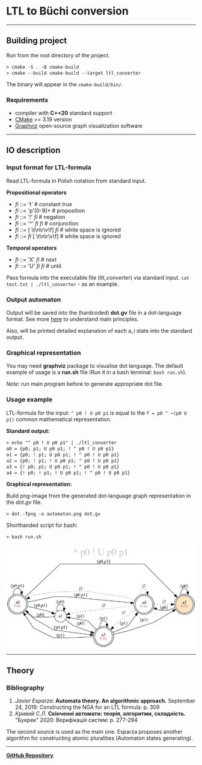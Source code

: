 # LTL to Büchi conversion

************************

## Building project

Run from the root directory of the project.

```shell
> cmake -S . -B cmake-build
> cmake --build cmake-build --target ltl_converter
```

The binary will appear in the `cmake-build/bin/`.

### Requirements

- compiler with __C++20__ standard support
- [CMake](https://cmake.org/) >= 3.19 version
- [Graphviz](https://graphviz.org/) open-source graph visualization software

************************

## IO description

### Input format for LTL-formula

Read LTL-formula in Polish notation from standard input.

__Propositional operators__
- _fi_ ::= 't' # constant true
- _fi_ ::= 'p'[0-9]+ # proposition
- _fi_ ::= '!' _fi_	# negation
- _fi_ ::= '^' _fi_ _fi_ # conjunction
- _fi_ ::= [ \t\n\r\v\f] _fi_ # white space is ignored
- _fi_ ::= _fi_ [ \t\n\r\v\f] # white space is ignored

__Temporal operators__
- _fi_ ::= 'X' _fi_ # next
- _fi_ ::= 'U' _fi_ _fi_ # until

Pass formula into the executable file (_ltl_converter_) via standard input.
`cat test.txt | ./ltl_converter` - as an example.


### Output automaton

Output will be saved into the (hardcoded) __dot.gv__ file in a dot-language format.
See more [here](https://graphviz.org/doc/info/lang.html) to understand main principles.

Also, will be printed detailed explanation of each a_i state into the standard output.

### Graphical representation
You may need __graphviz__ package to visualise dot language.
The default example of usage is a __run.sh__ file (Run it in a bash terminal: `bash run.sh`).

_Note:_ run main program before to generate appropriate dot file.

### Usage example

LTL-formula for the input: `^ p0 ! U p0 p1` is equal to the `f = p0 ^ ¬(p0 U p1)` common mathematical representation.

__Standard output:__
```shell
> echo "^ p0 ! U p0 p1" | ./ltl_converter
a0 = {p0; p1; U p0 p1; ! ^ p0 ! U p0 p1}
a1 = {p0; ! p1; U p0 p1; ! ^ p0 ! U p0 p1}
a2 = {p0; ! p1; ! U p0 p1; ^ p0 ! U p0 p1}
a3 = {! p0; p1; U p0 p1; ! ^ p0 ! U p0 p1}
a4 = {! p0; ! p1; ! U p0 p1; ! ^ p0 ! U p0 p1}
```

__Graphical representation:__

Build png-image from the generated dot-language graph representation in the _dot.gv_ file.
```shell
> dot -Tpng -o automaton.png dot.gv
```

Shorthanded script for bash:
```shell
> bash run.sh
```

![alt-Image](example.png "An example of automaton.png output")

************************

## Theory

### Bibliography

1. _Javier Esparza_: __Automata theory. An algorithmic approach.__ September 24, 2019:
   Constructing the NGA for an LTL formula: p. 309
2. _Кривий С.Л._ __Скінченні автомати: теорія, алгоритми, складність.__ "Букрек" 2020:
   Верифікація систем: p. 277-294

The second source is used as the main one.
Esparza proposes another algorithm for constructing atomic pluralities (Automaton states generating).

************************

[**GitHub Repository**](https://github.com/maxs-im/LTL_to_NGA)
